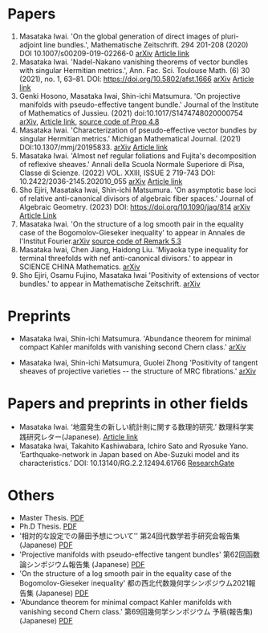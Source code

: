 # **Papers**

1. Masataka Iwai. 'On the global generation of direct images of pluri-adjoint line bundles.', Mathematische Zeitschrift. 294 201-208 (2020) DOI 10.1007/s00209-019-02266-0 [arXiv](https://arxiv.org/abs/1712.06293) [Article link](https://link.springer.com/article/10.1007/s00209-019-02266-0)
2. Masataka Iwai. 'Nadel-Nakano vanishing theorems of vector bundles with singular Hermitian metrics.', Ann. Fac. Sci. Toulouse Math. (6) 30 (2021), no. 1, 63–81. DOI: https://doi.org/10.5802/afst.1666 [arXiv](https://arxiv.org/abs/1802.01794) [Article link](https://afst.centre-mersenne.org/articles/10.5802/afst.1666/)
3. Genki Hosono, Masataka Iwai, Shin-ichi Matsumura. 'On projective manifolds with pseudo-effective tangent bundle.' Journal of the Institute of Mathematics of Jussieu. (2021) doi:10.1017/S1474748020000754
[arXiv](https://arxiv.org/abs/1908.06421), [Article link](https://www.cambridge.org/core/journals/journal-of-the-institute-of-mathematics-of-jussieu/article/abs/on-projective-manifolds-with-pseudoeffective-tangent-bundle/5C6BC1CD1D4F0E3A5CD8DDF2FD1D266F), [source code of Prop 4.8](https://github.com/masataka123/math/tree/master/polynommial)
4. Masataka Iwai. 'Characterization of pseudo-effective vector bundles by singular Hermitian metrics.' Michigan Mathematical Journal. (2021) DOI:10.1307/mmj/20195833. [arXiv](https://arxiv.org/abs/1804.02146) [Article link](https://projecteuclid.org/journals/michigan-mathematical-journal/advance-publication/Characterization-of-Pseudo-Effective-Vector-Bundles-by-Singular-Hermitian-Metrics/10.1307/mmj/20195833.short)
5. Masataka Iwai. 'Almost nef regular foliations and Fujita's decomposition of reflexive sheaves.' Annali della Scuola Normale Superiore di Pisa, Classe di Scienze. (2022) VOL. XXIII, ISSUE 2 719-743 DOI: 10.2422/2036-2145.202010_055 [arXiv](https://arxiv.org/abs/2007.13954) [Article link](https://journals.sns.it/index.php/annaliscienze/article/view/4935)
6. Sho Ejiri, Masataka Iwai, Shin-ichi Matsumura. 'On asymptotic base loci of relative anti-canonical divisors of algebraic fiber spaces.' Journal of Algebraic Geometry. (2023) DOI: https://doi.org/10.1090/jag/814 [arXiv](https://arxiv.org/abs/2005.04566) [Article Link](https://www.ams.org/journals/jag/0000-000-00/S1056-3911-2023-00814-8/)
7. Masataka Iwai. 'On the structure of a log smooth pair in the equality case of the Bogomolov-Gieseker inequality' to appear in Annales de l'Institut Fourier.[arXiv](https://arxiv.org/abs/2103.08779) [source code of Remark 5.3](https://github.com/masataka123/math/blob/master/chern.ipynb)
8. Masataka Iwai, Chen Jiang, Haidong Liu. 'Miyaoka type inequality for terminal threefolds with nef anti-canonical divisors.' to appear in SCIENCE CHINA Mathematics. [arXiv](https://arxiv.org/abs/2303.00268)
9. Sho Ejiri, Osamu Fujino, Masataka Iwai 'Positivity of extensions of vector bundles.'  to appear in Mathematische Zeitschrift. [arXiv](https://arxiv.org/abs/2307.05022)


# **Preprints**

- Masataka Iwai, Shin-ichi Matsumura. 'Abundance theorem for minimal compact Kahler manifolds with vanishing second Chern class.' [arXiv](https://arxiv.org/abs/2205.10613)

- Masataka Iwai, Shin-ichi Matsumura, Guolei Zhong 'Positivity of tangent sheaves of projective varieties -- the structure of MRC fibrations.'  [arXiv](https://arxiv.org/abs/2309.09489)


# **Papers and preprints in other fields**
- Masataka Iwai. ‘地震発生の新しい統計則に関する数理的研究.’ 数理科学実践研究レター(Japanese). [Article link](https://www.ms.u-tokyo.ac.jp/lmsr/pdf/2019-6.pdf)
- Masataka Iwai, Takahito Kashiwabara, Ichiro Sato and Ryosuke Yano. ‘Earthquake-network in Japan based on Abe-Suzuki model and its characteristics.’ DOI: 10.13140/RG.2.2.12494.61766 [ResearchGate](https://www.researchgate.net/publication/335443738_Earthquake-network_in_Japan_based_on_Abe-Suzuki_model_and_its_1_characteristics_2) 

# **Others**
- Master Thesis. [PDF](https://masataka123.github.io/blog3/pdf/weak_geodesic.pdf) 
- Ph.D Thesis. [PDF](https://masataka123.github.io/blog3/pdf/phd_iwai.pdf)
- '相対的な設定での藤田予想について'' 第24回代数学若手研究会報告集 (Japanese) [PDF](https://masataka123.github.io/blog3/pdf/2019_02_18_hokoku.pdf)
- 'Projective manifolds with pseudo-effective tangent bundles' 第62回函数論シンポジウム報告集  (Japanese) [PDF](https://masataka123.github.io/blog3/pdf/2019_11_02.pdf)
-  'On the structure of a log smooth pair in the equality case of the Bogomolov-Gieseker inequality' 都の西北代数幾何学シンポジウム2021報告集  (Japanese) [PDF](https://masataka123.github.io/blog3/pdf/2021_10_31.pdf)
- 'Abundance theorem for minimal compact Kahler manifolds with vanishing second Chern class.' 第69回幾何学シンポジウム 予稿(報告集) (Japanese)  [PDF](https://masataka123.github.io/blog3/pdf/2022_07_20_Geometry_Symp_2022.pdf)
<!-- - Masataka Iwai. 'Multiplier ideal sheaves and local geodesics for plurisubharmonic functions.' [PDF](https://masataka123.github.io/blog3/pdf/weak_geodesic.pdf) -->